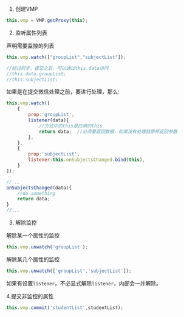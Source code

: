 
1. 创建VMP

```js
this.vmp = VMP.getProxy(this);
```

2. 监听属性列表

声明需要监控的列表

```js
this.vmp.watch(["groupList","subjectList"]);

//经过同步，提交之后，可以通过this.data访问
//this.data.groupList;
//this.subjectList;
```

如果是在提交微信处理之前，要进行处理，那么:

```js
this.vmp.watch([
    {
        prop:'groupList',
        listener(data){
            //方法中的this是应用的this
            return data;  //必须要返回数据，如果没有处理就原样返回参数
        },
    },
    {
        prop:'subjectList',
        listener:this.onSubjectsChanged.bind(this),
    }
]);

//...
onSubjectsChanged(data){
    //do something
    return data;
}
//...

```
3. 解除监控

解除某一个属性的监控

```js
this.vmp.unwatch('groupList');
```

解除某几个属性的监控

```js
this.vmp.unwatch(['groupList','subjectList']);
```
如果有设置`listener`，不必显式解除`listener`，内部会一并解除。

4.提交非监控的属性

```js
this.vmp.commit('studentList',studentList);
```
